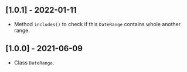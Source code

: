 ## [1.0.1] - 2022-01-11

* Method `includes()` to check if this `DateRange` contains whole another range.

## [1.0.0] - 2021-06-09

* Class `DateRange`.
